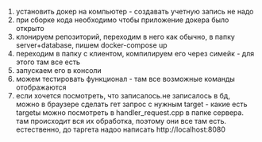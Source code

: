 1) установить докер на компьютер - создавать учетную запись не надо
2) при сборке кода необходимо чтобы приложение докера было открыто
3) клонируем репозиторий, переходим в него как обычно, в папку server+database, пишем docker-compose up
4) переходим в папку с клиентом, компилируем его через симейк - для этого там все есть
5) запускаем его в консоли
6) можем тестировать функционал - там все возможные команды отображаются
7) если хочется посмотреть, что записалось.не записалось в бд, можно в браузере сделать гет запрос с нужным target - какие есть targetы можно посмотреть в handler_request.cpp в папке сервера. там происходит вся их обработка, поэтому они все там есть. естественно, до таргета надоо написать http://localhost:8080